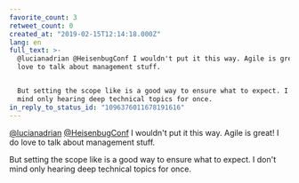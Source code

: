 ```yaml
---
favorite_count: 3
retweet_count: 0
created_at: "2019-02-15T12:14:18.000Z"
lang: en
full_text: >-
  @lucianadrian @HeisenbugConf I wouldn't put it this way. Agile is great! I do
  love to talk about management stuff.


  But setting the scope like is a good way to ensure what to expect. I don't
  mind only hearing deep technical topics for once.
in_reply_to_status_id: "1096376011678191616"
---
```


[@lucianadrian](https://twitter.com/lucianadrian)
[@HeisenbugConf](https://twitter.com/HeisenbugConf) I wouldn't put it this way.
Agile is great! I do love to talk about management stuff.

But setting the scope like is a good way to ensure what to expect. I don't mind
only hearing deep technical topics for once.

